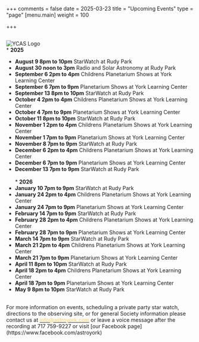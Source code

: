 +++
comments = false
date = 2025-03-23
title = "Upcoming Events"
type = "page"
[menu.main]
weight = 100

+++

## 
![YCAS Logo](../img/YCAS2018b.jpg "York County Astronomical Society")
<br>* **2025**<br>
* **August 9 8pm to 10pm** StarWatch at Rudy Park<br>
* **August 30 noon to 3pm** Radio and Solar Astronomy at Rudy Park<br>
* **September 6 2pm to 4pm** Childrens Planetarium Shows at York Learning Center<br>
* **September 6 7pm to 9pm** Planetarium Shows at York Learning Center<br>
* **September 13 8pm to 10pm** StarWatch at Rudy Park<br>
* **October 4 2pm to 4pm** Childrens Planetarium Shows at York Learning Center<br>
* **October 4 7pm to 9pm** Planetarium Shows at York Learning Center<br>
* **October 11 8pm to 10pm** StarWatch at Rudy Park<br>
* **November 1 2pm to 4pm** Childrens Planetarium Shows at York Learning Center<br>
* **November 1 7pm to 9pm** Planetarium Shows at York Learning Center<br>
* **November 8 7pm to 9pm** StarWatch at Rudy Park<br>
* **December 6 2pm to 4pm** Childrens Planetarium Shows at York Learning Center<br>
* **December 6 7pm to 9pm** Planetarium Shows at York Learning Center<br>
* **December 13 7pm to 9pm** StarWatch at Rudy Park<br>
<br>* **2026**<br>
* **January 10 7pm to 9pm** StarWatch at Rudy Park<br>
* **January 24 2pm to 4pm** Childrens Planetarium Shows at York Learning Center<br>
* **January 24 7pm to 9pm** Planetarium Shows at York Learning Center<br>
* **February 14 7pm to 9pm** StarWatch at Rudy Park<br>
* **February 28 2pm to 4pm** Childrens Planetarium Shows at York Learning Center<br>
* **February 28 7pm to 9pm** Planetarium Shows at York Learning Center<br>
* **March 14 7pm to 9pm** StarWatch at Rudy Park<br>
* **March 21 2pm to 4pm** Childrens Planetarium Shows at York Learning Center<br>
* **March 21 7pm to 9pm** Planetarium Shows at York Learning Center<br>
* **April 11 8pm to 10pm** StarWatch at Rudy Park<br>
* **April 18 2pm to 4pm** Childrens Planetarium Shows at York Learning Center<br>
* **April 18 7pm to 9pm** Planetarium Shows at York Learning Center<br>
* **May 9 8pm to 10pm** StarWatch at Rudy Park<br>
<br>
For more information on events, scheduling a private party star watch, directions to the observing site, or for general Society information please contact us at <a href="mailto:info@astroyork.com"><font color="#FFCC66">info@astroyork.com</font></a> or leave a voice message after the recording at 717 759-9227 or visit [our Facebook page](https://www.facebook.com/astroyork)


